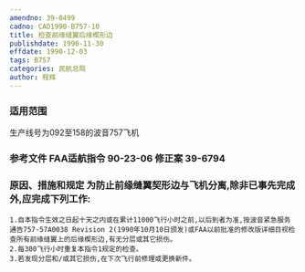 ```yaml
---
amendno: 39-0499
cadno: CAD1990-B757-10
title: 检查前缘缝翼后缘楔形边
publishdate: 1990-11-30
effdate: 1990-12-03
tags: B757
categories: 民航总局
author: 程辉
---
```


### 适用范围 
生产线号为092至158的波音757飞机

### 参考文件    FAA适航指令 90-23-06 修正案 39-6794 

### 原因、措施和规定     为防止前缘缝翼契形边与飞机分离,除非已事先完成外,应完成下列工作: 
    1.自本指令生效之日起十天之内或在累计11000飞行小时之前,以后到者为准,按波音紧急服务通告757-57A0038 Revision 2(1990年10月10日颁发)或FAA以前批准的修改版详细目视检查所有前缘缝翼上的后缘楔形边,有无分层或其它损伤。 
    2.每300飞行小时重复本指令1规定的检查。 
    3.若发现分层和/或其它损伤,在下次飞行前修理或更换新件。

